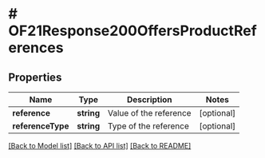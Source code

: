 # # OF21Response200OffersProductReferences

## Properties

Name | Type | Description | Notes
------------ | ------------- | ------------- | -------------
**reference** | **string** | Value of the reference | [optional]
**referenceType** | **string** | Type of the reference | [optional]

[[Back to Model list]](../../README.md#models) [[Back to API list]](../../README.md#endpoints) [[Back to README]](../../README.md)
